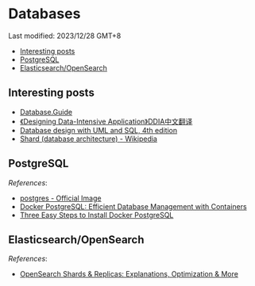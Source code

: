 # Databases

Last modified: 2023/12/28 GMT+8

- [Interesting posts](#interesting-posts)
- [PostgreSQL](#postgresql)
- [Elasticsearch/OpenSearch](#elasticsearchopensearch)

## Interesting posts

- [Database.Guide](https://database.guide/)
- [《Designing Data-Intensive Application》DDIA中文翻译](https://github.com/Vonng/ddia)
- [Database design with UML and SQL, 4th edition](https://web.csulb.edu/colleges/coe/cecs/dbdesign/dbdesign.php)
- [Shard (database architecture) - Wikipedia](https://en.wikipedia.org/wiki/Shard_(database_architecture))

## PostgreSQL

*References*:

- [postgres - Official Image](https://github.com/docker-library/docs/blob/master/postgres/README.md)
- [Docker PostgreSQL: Efficient Database Management with Containers](https://hevodata.com/learn/docker-postgresql/#step2)
- [Three Easy Steps to Install Docker PostgreSQL](https://linuxhint.com/three-easy-steps-to-install-docker-postgresql/)

## Elasticsearch/OpenSearch

*References*:

- [OpenSearch Shards & Replicas: Explanations, Optimization & More](https://opster.com/blogs/opensearch-shards-and-replicas/)
